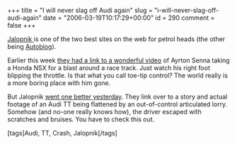 +++
title = "I will never slag off Audi again"
slug = "i-will-never-slag-off-audi-again"
date = "2006-03-19T10:17:29+00:00"
id = 290
comment = false
+++

[Jalopnik ](http://www.jalopnik.com/)is one of the two best sites on the web for petrol heads (the other being [Autoblog](http://www.autoblog.com/)).

Earlier this week [they had a link to a wonderful video](http://www.jalopnik.com/cars/retro-racing/senna-hotlaps-an-nsx-around-suzuka-161113.php) of Ayrton Senna taking a Honda NSX for a blast around a race track. Just watch his right foot blipping the throttle. Is that what you call toe-tip control? The world really is a more boring place with him gone.

But Jalopnik [went one better yesterday](http://www.jalopnik.com/cars/news/holy-crap-man-survives-crash-with-truck-bus-in-audi-161451.php). They link over to a story and actual footage of an Audi TT being flattened by an out-of-control articulated lorry. Somehow (and no-one really knows how), the driver escaped with scratches and bruises. You have to check this out.

[tags]Audi, TT, Crash, Jalopnik[/tags]
